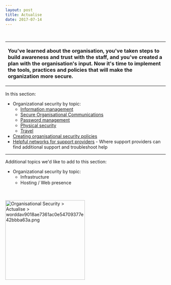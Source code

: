 ```yaml
---
layout: post
title: Actualise
date: 2017-07-14
---
```


<body class="mceContentBody aui-theme-default wiki-content fullsize">
<p> </p> <div class="contentLayout2">
<div class="columnLayout two-equal" data-layout="two-equal">
<div class="cell normal" data-type="normal">
<div class="innerCell">
<table class="confluenceTable"><tbody><tr><td class="confluenceTd"><p><strong>You've learned about the organisation, you've taken steps to build awareness and trust with the staff, and you've created a plan with the organisation's input. Now it's time to implement the tools, practices and policies that will make the organization more secure.</strong></p></td></tr></tbody></table><p>In this section:</p><ul><li>Organizational security by topic:<ul><li><span style="color: rgb(0,0,238);"><span style="text-decoration: underline;"><a class="confluence-link" data-base-url="https://orgsec.community" data-linked-resource-default-alias="Information management" data-linked-resource-id="1015889" data-linked-resource-type="page" data-linked-resource-version="6" href="/display/OS/Information+management">Information management</a></span></span></li><li><span style="color: rgb(0,0,238);"><span style="text-decoration: underline;"><a class="confluence-link" data-base-url="https://orgsec.community" data-linked-resource-default-alias="Secure Organisational Communications" data-linked-resource-id="1015893" data-linked-resource-type="page" data-linked-resource-version="8" href="/display/OS/Secure+Organisational+Communications">Secure Organisational Communications</a></span></span></li><li><span style="color: rgb(0,0,238);"><span style="text-decoration: underline;"><a class="confluence-link" data-base-url="https://orgsec.community" data-linked-resource-default-alias="Password management" data-linked-resource-id="1015895" data-linked-resource-type="page" data-linked-resource-version="11" href="/display/OS/Password+management">Password management</a></span></span><span style="color: rgb(0,0,238);"><span style="text-decoration: underline;"><br/></span></span></li><li><span style="color: rgb(0,0,238);"><span style="text-decoration: underline;"><a class="confluence-link" data-base-url="https://orgsec.community" data-linked-resource-default-alias="Physical security" data-linked-resource-id="1015897" data-linked-resource-type="page" data-linked-resource-version="6" href="/display/OS/Physical+security">Physical security</a></span></span></li><li><a class="confluence-link" data-base-url="https://orgsec.community" data-linked-resource-default-alias="Travel" data-linked-resource-id="1016063" data-linked-resource-type="page" data-linked-resource-version="8" href="/display/OS/Travel">Travel</a><span style="color: rgb(0,0,238);"><br/></span></li></ul></li><li><span style="color: rgb(0,0,238);"><span style="text-decoration: underline;"><a class="confluence-link" data-base-url="https://orgsec.community" data-linked-resource-default-alias="Creating organisational security policies" data-linked-resource-id="1015899" data-linked-resource-type="page" data-linked-resource-version="8" href="/display/OS/Creating+organisational+security+policies">Creating organisational security policies</a></span></span></li><li><span style="color: rgb(0,0,238);"><span style="text-decoration: underline;"><a class="confluence-link" data-base-url="https://orgsec.community" data-linked-resource-default-alias="Helpful networks for support providers" data-linked-resource-id="1015901" data-linked-resource-type="page" data-linked-resource-version="5" href="/display/OS/Helpful+networks+for+support+providers">Helpful networks for support providers</a></span></span> - Where support providers can find additional support and troubleshoot help</li></ul><hr/><p>Additional topics we'd like to add to this section:</p><ul><li>Organizational security by topic:<ul><li>Infrastructure</li><li><span style="line-height: 1.42857;">Hosting / Web presence</span></li></ul></li></ul><p> </p></div>
</div>
<div class="cell normal" data-type="normal">
<div class="innerCell">
<p><img class="confluence-embedded-image confluence-thumbnail image-center" data-base-url="https://orgsec.community" data-image-height="700" data-image-src="/download/attachments/1015872/worddav9018ae7361ac0e54709377e42bbba63a.png?version=1&amp;modificationDate=1462361412000&amp;api=v2" data-image-width="700" data-linked-resource-container-id="1015872" data-linked-resource-container-version="5" data-linked-resource-content-type="image/png" data-linked-resource-default-alias="worddav9018ae7361ac0e54709377e42bbba63a.png" data-linked-resource-id="1015871" data-linked-resource-type="attachment" data-linked-resource-version="1" data-location="Organisational Security &gt; Actualise &gt; worddav9018ae7361ac0e54709377e42bbba63a.png" data-unresolved-comment-count="0" height="250" src="/download/thumbnails/1015872/worddav9018ae7361ac0e54709377e42bbba63a.png?version=1&amp;modificationDate=1462361412000&amp;api=v2" title="Organisational Security &gt; Actualise &gt; worddav9018ae7361ac0e54709377e42bbba63a.png"/></p></div>
</div>
</div>
</div>
<p> </p>
</body>
